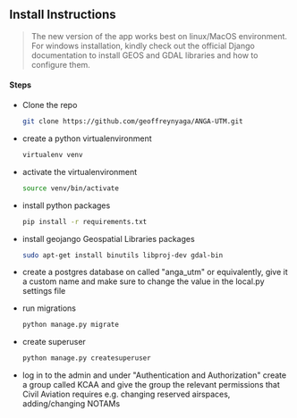## Install Instructions

> The new version of the app works best on linux/MacOS environment. For windows installation, kindly check out the official Django documentation to install GEOS and GDAL libraries and how to configure them.

#### Steps

- Clone the repo
  ```bash
  git clone https://github.com/geoffreynyaga/ANGA-UTM.git
  ```
- create a python virtualenvironment
  ```bash
  virtualenv venv
  ```
- activate the virtualenvironment
  ```bash
  source venv/bin/activate
  ```
- install python packages

  ```bash
  pip install -r requirements.txt
  ```

- install geojango Geospatial Libraries packages

  ```bash
  sudo apt-get install binutils libproj-dev gdal-bin
  ```

- create a postgres database on called "anga_utm" or equivalently, give it a custom name and make sure to change the value in the local.py settings file

- run migrations

  ```python
  python manage.py migrate
  ```

- create superuser
  ```python
  python manage.py createsuperuser
  ```
- log in to the admin and under "Authentication and Authorization" create a group called KCAA and give the group the relevant permissions that Civil Aviation requires e.g. changing reserved airspaces, adding/changing NOTAMs
